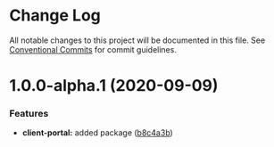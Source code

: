 # Change Log

All notable changes to this project will be documented in this file.
See [Conventional Commits](https://conventionalcommits.org) for commit guidelines.

# 1.0.0-alpha.1 (2020-09-09)


### Features

* **client-portal:** added package ([b8c4a3b](https://github.com/Cloudoki/APISuite/commit/b8c4a3b1421f9fd7fc368621d0cbae90748cec66))
